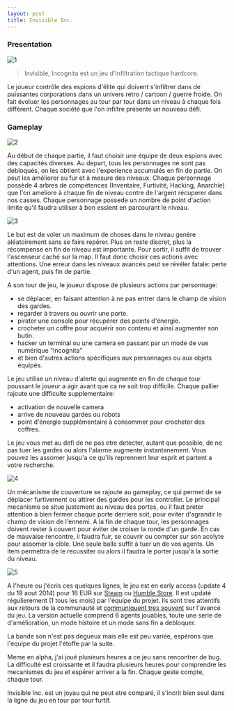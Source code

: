 ```yaml
---
layout: post
title: Invisible Inc.
---
```


### Presentation

![1](http://cdn.akamai.steamstatic.com/steam/apps/243970/ss_1952455d229787ece8cffdf82c4f09c12c8125af.1920x1080.jpg)

> Invisible, Incognita est un jeu d'infiltration tactique hardcore.

Le joueur contr&ocirc;le des espions d'&eacute;lite qui doivent s'infiltrer dans de puissantes corporations dans un univers retro / cartoon / guerre froide. On fait &eacute;voluer les personnages au tour par tour dans un niveau &agrave; chaque fois diff&eacute;rent. Chaque soci&eacute;t&eacute; que l'on infiltre pr&eacute;sente un nouveau d&eacute;fi.

### Gameplay

![2](https://steamcommunity.com/linkfilter/?url=http://cdn.akamai.steamstatic.com/steam/apps/243970/ss_ced622009a1b1afbfafed57b01d2decf7a4cdfc6.1920x1080.jpg)

Au d&eacute;but de chaque partie, il faut choisir une &eacute;quipe de deux espions avec des capacit&eacute;s diverses. Au depart, tous les personnages ne sont pas debloqu&eacute;s, on les obtient avec l'experience accumul&eacute;s en fin de partie. On peut les am&eacute;liorer au fur et &agrave; mesure des niveaux. Chaque personnage poss&egrave;de 4 arbres de comp&eacute;tences (Inventaire, Furtivit&eacute;, Hacking, Anarchie) que l'on ameliore &agrave; chaque fin de niveau contre de l'argent r&eacute;cuperer dans nos casses. Chaque personnage possede un nombre de point d'action limite qu'il faudra utiliser &agrave; bon essient en parcourant le niveau.

![3](http://cdn.akamai.steamstatic.com/steam/apps/243970/ss_11af98088c8e3c1017ac2024d9b4d9411b39d813.1920x1080.jpg)

Le but est de voler un maximum de choses dans le niveau gen&egrave;re al&eacute;atoirement sans se faire rep&eacute;rer. Plus on reste discret, plus la r&eacute;compense en fin de niveau est importante. Pour sortir, il suffit de trouver l'ascenseur cach&eacute; sur la map. Il faut donc choisir ces actions avec attentions. Une erreur dans les niveaux avanc&eacute;s peut se r&eacute;v&eacute;ler fatale: perte d'un agent, puis fin de partie.

A son tour de jeu, le joueur dispose de plusieurs actions par personnage:

- se d&eacute;placer, en faisant attention &agrave; ne pas entrer dans le champ de vision des gardes.
- regarder &agrave; travers ou ouvrir une porte.
- pirater une console pour r&eacute;cup&eacute;rer des points d'&eacute;nergie.
- crocheter un coffre pour acqu&eacute;rir son contenu et ainsi augmenter son butin.
- hacker un terminal ou une camera en passant par un mode de vue num&eacute;rique "Incognita"
- et bien d'autres actions sp&eacute;cifiques aux personnages ou aux objets &eacute;quip&eacute;s.

Le jeu utilise un niveau d'alerte qui augmente en fin de chaque tour poussant le joueur a agir avant que ca ne soit trop difficile. Chaque pallier rajoute une difficulte supplementaire:

- activation de nouvelle camera
- arrive de nouveau gardes ou robots
- point d'&eacute;nergie suppl&eacute;mentaire &agrave; consommer pour crocheter des coffres.

Le jeu vous met au defi de ne pas etre detecter, autant que possible, de ne pas tuer les gardes ou alors l'alarme augmente instantanement. Vous pouvez les assomer jusqu'a ce qu'ils reprennent leur esprit et partent a votre recherche.

![4](http://cdn.akamai.steamstatic.com/steam/apps/243970/ss_74e18e9b00e1adb905daff1c83a4ed53a95e4a7d.1920x1080.jpg)

Un m&eacute;canisme de couverture se rajoute au gameplay, ce qui permet de se d&eacute;placer furtivement ou attirer des gardes pour les controller. Le principal mecanisme se situe justement au niveau des portes, ou il faut preter attention &agrave; bien fermer chaque porte derriere soit, pour eviter d'agrandir le champ de vision de l'ennemi. A la fin de chaque tour, les personnages doivent rester &agrave; couvert pour &eacute;viter de croiser la ronde d'un garde. En cas de mauvaise rencontre, il faudra fuir, se couvrir ou compter sur son acolyte pour assomer la cible. Une seule balle suffit &agrave; tuer un de vos agents. Un item permettra de le recussiter ou alors il faudra le porter jusqu'&agrave; la sortie du niveau.

![5](http://cdn.akamai.steamstatic.com/steam/apps/243970/ss_dc3f42a29961e8940dc1ad0e2d6b41615d086115.1920x1080.jpg)

A l'heure ou j'&eacute;cris ces quelques lignes, le jeu est en early access (update 4 du 19 aout 2014) pour  16 EUR sur [Steam](http://store.steampowered.com/app/243970/) ou [Humble Store](https://www.humblebundle.com/store/p/invisibleinc_storefront). Il est updat&eacute; r&eacute;gulierement (1 tous les mois) par l'&eacute;quipe du projet. Ils sont tres attentifs aux retours de la communaut&eacute; et [communiquent tres souvent](http://forums.kleientertainment.com/forum/41-invisible-inc-early-access-general-discussion-and-strategies/) sur l'avance du jeu. La version actuelle comprend 6 agents jouables, toute une serie de d'am&eacute;lioration, un mode histoire et un mode sans fin a debloquer.

La bande son n'est pas degueux mais elle est peu vari&eacute;e, esp&eacute;rons que l'equipe du projet l'&eacute;toffe par la suite.

Meme en alpha, j'ai jou&eacute; plusieurs heures a ce jeu sans rencontrer de bug. La difficult&eacute; est croissante et il faudra plusieurs heures pour comprendre les mecanismes du jeu et esp&eacute;rer arriver a la fin. Chaque geste compte, chaque tour.

Invisible Inc. est un joyau qui ne peut etre compar&eacute;, il s'incrit bien seul dans la ligne du jeu en tour par tour furtif.
